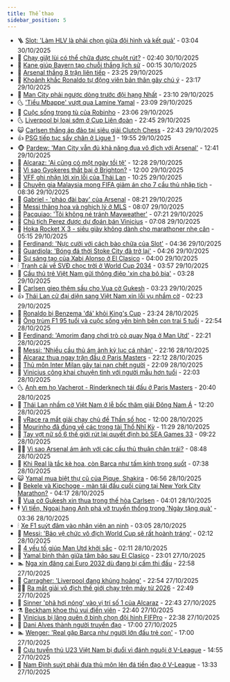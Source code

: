 ```yaml
---
title: Thể thao
sidebar_position: 5
---
```


<!-- vnexpress-the-thao:START -->
- 🪜 [Slot: &#39;Làm HLV là phải chọn giữa đội hình và kết quả&#39;](https://vnexpress.net/slot-lam-hlv-la-phai-chon-giua-doi-hinh-va-ket-qua-4957705.html) - 03:04 30/10/2025
- 🦩 [Chạy giật lùi có thể chữa được chuột rút?](https://vnexpress.net/chay-giat-lui-co-the-chua-duoc-chuot-rut-4957559.html) - 02:40 30/10/2025
- 🧰 [Kane giúp Bayern tạo chuỗi thắng lịch sử](https://vnexpress.net/kane-giup-bayern-tao-chuoi-thang-lich-su-4957599.html) - 00:15 30/10/2025
- 🤗 [Arsenal thắng 8 trận liên tiếp](https://vnexpress.net/arsenal-thang-8-tran-lien-tiep-4957589.html) - 23:25 29/10/2025
- 🥳 [Khoảnh khắc Ronaldo tự động viên bản thân gây chú ý](https://vnexpress.net/khoanh-khac-ronaldo-tu-dong-vien-ban-than-gay-chu-y-4957536.html) - 23:17 29/10/2025
- 🦣 [Man City phải ngược dòng trước đội hạng Nhất](https://vnexpress.net/man-city-phai-nguoc-dong-truoc-doi-hang-nhat-4957584.html) - 23:10 29/10/2025
- 🌜 [&#39;Tiểu Mbappe&#39; vượt qua Lamine Yamal](https://vnexpress.net/tieu-mbappe-vuot-qua-lamine-yamal-4957469.html) - 23:09 29/10/2025
- 🫶 [Cuộc sống trong tù của Robinho](https://vnexpress.net/cuoc-song-trong-tu-cua-robinho-4957465.html) - 23:06 29/10/2025
- 🌜 [Liverpool bị loại sớm ở Cup Liên đoàn](https://vnexpress.net/liverpool-bi-loai-som-o-cup-lien-doan-4957585.html) - 22:45 29/10/2025
- 😺 [Carlsen thắng áp đảo tại siêu giải Clutch Chess](https://vnexpress.net/carlsen-thang-ap-dao-tai-sieu-giai-clutch-chess-4957583.html) - 22:43 29/10/2025
- 👍 [PSG tiếp tục sẩy chân ở Ligue 1](https://vnexpress.net/psg-tiep-tuc-say-chan-o-ligue-1-4957582.html) - 19:55 29/10/2025
- 🐵 [Pardew: &#39;Man City vẫn đủ khả năng đua vô địch với Arsenal&#39;](https://vnexpress.net/pardew-man-city-van-du-kha-nang-dua-vo-dich-voi-arsenal-4957088.html) - 12:41 29/10/2025
- 💫 [Alcaraz: &#39;Ai cũng có một ngày tồi tệ&#39;](https://vnexpress.net/alcaraz-ai-cung-co-mot-ngay-toi-te-4957501.html) - 12:28 29/10/2025
- 🦆 [Vì sao Gyokeres thất bại ở Brighton?](https://vnexpress.net/vi-sao-gyokeres-that-bai-o-brighton-4957273.html) - 12:00 29/10/2025
- 🙉 [VFF ghi nhận lời xin lỗi của Thái Lan](https://vnexpress.net/vff-ghi-nhan-loi-xin-loi-cua-thai-lan-4957433.html) - 10:25 29/10/2025
- 📝 [Chuyên gia Malaysia mong FIFA giảm án cho 7 cầu thủ nhập tịch](https://vnexpress.net/chuyen-gia-malaysia-mong-fifa-giam-an-cho-7-cau-thu-nhap-tich-4957351.html) - 08:36 29/10/2025
- 💯 [Gabriel - &#39;pháo đài bay&#39; của Arsenal](https://vnexpress.net/gabriel-phao-dai-bay-cua-arsenal-4957411.html) - 08:21 29/10/2025
- 🌈 [Messi thăng hoa và nghịch lý ở MLS](https://vnexpress.net/messi-thang-hoa-va-nghich-ly-o-mls-4957386.html) - 08:07 29/10/2025
- 🦩 [Pacquiao: &#39;Tôi không né tránh Mayweather&#39;](https://vnexpress.net/pacquiao-toi-khong-ne-tranh-mayweather-4957193.html) - 07:21 29/10/2025
- 🐲 [Chủ tịch Perez được dự đoán bán Vinicius](https://vnexpress.net/chu-tich-perez-duoc-du-doan-ban-vinicius-4957070.html) - 07:08 29/10/2025
- 🌁 [Hoka Rocket X 3 - siêu giày không dành cho marathoner nhẹ cân](https://vnexpress.net/hoka-rocket-x-3-sieu-giay-khong-danh-cho-marathoner-nhe-can-4957320.html) - 05:15 29/10/2025
- 💯 [Ferdinand: &#39;Nực cười với cách bào chữa của Slot&#39;](https://vnexpress.net/ferdinand-nuc-cuoi-voi-cach-bao-chua-cua-slot-4957082.html) - 04:36 29/10/2025
- 🌝 [Guardiola: &#39;Bóng đá thời Stoke City đã trở lại&#39;](https://vnexpress.net/guardiola-bong-da-thoi-stoke-city-da-tro-lai-4957223.html) - 04:26 29/10/2025
- 🤖 [Sự sáng tạo của Xabi Alonso ở El Clasico](https://vnexpress.net/su-sang-tao-cua-xabi-alonso-o-el-clasico-4956869.html) - 04:00 29/10/2025
- 🕯 [Tranh cãi về SVĐ chọc trời ở World Cup 2034](https://vnexpress.net/tranh-cai-ve-svd-choc-troi-o-world-cup-2034-4957076.html) - 03:57 29/10/2025
- 🧰 [Cầu thủ trẻ Việt Nam gửi thông điệp &#39;xin cha bỏ bia&#39;](https://vnexpress.net/cau-thu-tre-viet-nam-gui-thong-diep-xin-cha-bo-bia-4956979.html) - 03:28 29/10/2025
- 🥳 [Carlsen gieo thêm sầu cho Vua cờ Gukesh](https://vnexpress.net/carlsen-gieo-them-sau-cho-vua-co-gukesh-4957215.html) - 03:23 29/10/2025
- 👍 [Thái Lan cử đại diện sang Việt Nam xin lỗi vụ nhầm cờ](https://vnexpress.net/thai-lan-cu-dai-dien-sang-viet-nam-xin-loi-vu-nham-co-4957180.html) - 02:23 29/10/2025
- 💪 [Ronaldo bị Benzema &#39;đá&#39; khỏi King&#39;s Cup](https://vnexpress.net/ronaldo-bi-benzema-da-khoi-king-s-cup-4957087.html) - 23:24 28/10/2025
- 👹 [Ông trùm F1 95 tuổi và cuộc sống yên bình bên con trai 5 tuổi](https://vnexpress.net/ong-trum-f1-95-tuoi-va-cuoc-song-yen-binh-ben-con-trai-5-tuoi-4957077.html) - 22:54 28/10/2025
- 🧰 [Ferdinand: &#39;Amorim đang chơi trò cò quay Nga ở Man Utd&#39;](https://vnexpress.net/ferdinand-amorim-dang-choi-tro-co-quay-nga-o-man-utd-4956950.html) - 22:21 28/10/2025
- 🚀 [Messi: &#39;Nhiều cầu thủ ám ảnh kỷ lục cá nhân&#39;](https://vnexpress.net/messi-nhieu-cau-thu-am-anh-ky-luc-ca-nhan-4957072.html) - 22:16 28/10/2025
- 🎃 [Alcaraz thua ngay trận đầu ở Paris Masters](https://vnexpress.net/alcaraz-thua-ngay-tran-dau-o-paris-masters-4957079.html) - 22:12 28/10/2025
- 🧰 [Thủ môn Inter Milan gây tai nạn chết người](https://vnexpress.net/thu-mon-inter-milan-gay-tai-nan-chet-nguoi-4957075.html) - 22:09 28/10/2025
- 👀 [Vinicius công khai chuyện tình với người mẫu hơn tuổi](https://vnexpress.net/vinicius-cong-khai-chuyen-tinh-voi-nguoi-mau-hon-tuoi-4957080.html) - 22:03 28/10/2025
- 🌜 [Anh em họ Vacherot - Rinderknech tái đấu ở Paris Masters](https://vnexpress.net/anh-em-ho-vacherot-rinderknech-tai-dau-o-paris-masters-4957078.html) - 20:40 28/10/2025
- 🫶 [Thái Lan nhầm cờ Việt Nam ở lễ bốc thăm giải Đông Nam Á](https://vnexpress.net/thai-lan-nham-co-viet-nam-o-le-boc-tham-giai-dong-nam-a-4957006.html) - 12:20 28/10/2025
- 🦄 [vRace ra mắt giải chạy chủ đề Thần số học](https://vnexpress.net/vrace-ra-mat-giai-chay-chu-de-than-so-hoc-4956970.html) - 12:00 28/10/2025
- 🥳 [Mourinho đã đúng về các trọng tài Thổ Nhĩ Kỳ](https://vnexpress.net/mourinho-da-dung-ve-cac-trong-tai-tho-nhi-ky-4956977.html) - 11:29 28/10/2025
- 🐲 [Tay vợt nữ số 6 thế giới rút lại quyết định bỏ SEA Games 33](https://vnexpress.net/tay-vot-nu-so-6-the-gioi-rut-lai-quyet-dinh-bo-sea-games-33-4956934.html) - 09:22 28/10/2025
- 🧑‍🏫 [Vì sao Arsenal ám ảnh với các cầu thủ thuận chân trái?](https://vnexpress.net/vi-sao-arsenal-am-anh-voi-cac-cau-thu-thuan-chan-trai-4956897.html) - 08:48 28/10/2025
- 🤔 [Khi Real là tắc kè hoa, còn Barca như tấm kính trong suốt](https://vnexpress.net/khi-real-la-tac-ke-hoa-con-barca-nhu-tam-kinh-trong-suot-4956808.html) - 07:38 28/10/2025
- 😺 [Yamal mua biệt thự cũ của Pique, Shakira](https://vnexpress.net/yamal-mua-biet-thu-cu-cua-pique-shakira-4956737.html) - 06:56 28/10/2025
- 💪 [Bekele và Kipchoge - màn tái đấu cuối cùng tại New York City Marathon?](https://vnexpress.net/bekele-va-kipchoge-man-tai-dau-cuoi-cung-tai-new-york-city-marathon-4956703.html) - 04:17 28/10/2025
- 💼 [Vua cờ Gukesh xin thua trong thế hòa Carlsen](https://vnexpress.net/vua-co-gukesh-xin-thua-trong-the-hoa-carlsen-4956688.html) - 04:01 28/10/2025
- 🕴 [Vì tiền, Ngoại hạng Anh phá vỡ truyền thống trong &#39;Ngày tặng quà&#39;](https://vnexpress.net/vi-tien-ngoai-hang-anh-pha-vo-truyen-thong-trong-ngay-tang-qua-4956587.html) - 03:36 28/10/2025
- 🕯 [Xe F1 suýt đâm vào nhân viên an ninh](https://vnexpress.net/xe-f1-suyt-dam-vao-nhan-vien-an-ninh-4956624.html) - 03:05 28/10/2025
- 📝 [Messi: &#39;Bảo vệ chức vô địch World Cup sẽ rất hoành tráng&#39;](https://vnexpress.net/messi-bao-ve-chuc-vo-dich-world-cup-se-rat-hoanh-trang-4956614.html) - 02:12 28/10/2025
- 🧐 [4 yếu tố giúp Man Utd khởi sắc](https://vnexpress.net/4-yeu-to-giup-man-utd-khoi-sac-4956491.html) - 02:11 28/10/2025
- 🙉 [Yamal bình thản giữa tâm bão sau El Clasico](https://vnexpress.net/yamal-binh-than-giua-tam-bao-sau-el-clasico-4956536.html) - 23:01 27/10/2025
- 🏊 [Nga xin đăng cai Euro 2032 dù đang bị cấm thi đấu](https://vnexpress.net/nga-xin-dang-cai-euro-2032-du-dang-bi-cam-thi-dau-4956530.html) - 22:58 27/10/2025
- 🌊 [Carragher: &#39;Liverpool đang khủng hoảng&#39;](https://vnexpress.net/carragher-liverpool-dang-khung-hoang-4956533.html) - 22:54 27/10/2025
- 👨‍🏫 [Ra mắt giải vô địch thế giới chạy trên máy từ 2026](https://vnexpress.net/ra-mat-giai-vo-dich-the-gioi-chay-tren-may-tu-2026-4956537.html) - 22:49 27/10/2025
- 🥷 [Sinner &#39;phả hơi nóng&#39; vào vị trí số 1 của Alcaraz](https://vnexpress.net/sinner-pha-hoi-nong-vao-vi-tri-so-1-cua-alcaraz-4956535.html) - 22:43 27/10/2025
- ⚗️ [Beckham khoe thú vui điền viên](https://vnexpress.net/beckham-khoe-thu-vui-dien-vien-4956534.html) - 22:40 27/10/2025
- 🌮 [Vinicius bị lãng quên ở bình chọn đội hình FIFPro](https://vnexpress.net/vinicius-bi-lang-quen-o-binh-chon-doi-hinh-fifpro-4956540.html) - 22:38 27/10/2025
- 🤩 [Dani Alves thành người truyền đạo](https://vnexpress.net/dani-alves-thanh-nguoi-truyen-dao-4956511.html) - 17:00 27/10/2025
- 🏊 [Wenger: &#39;Real gặp Barca như người lớn đấu trẻ con&#39;](https://vnexpress.net/wenger-real-gap-barca-nhu-nguoi-lon-dau-tre-con-4956497.html) - 17:00 27/10/2025
- 🐎 [Cựu tuyển thủ U23 Việt Nam bị đuổi vì đánh nguội ở V-League](https://vnexpress.net/cuu-tuyen-thu-u23-viet-nam-bi-duoi-vi-danh-nguoi-o-v-league-4956499.html) - 14:55 27/10/2025
- 💫 [Nam Định suýt phải đưa thủ môn lên đá tiền đạo ở V-League](https://vnexpress.net/nam-dinh-suyt-phai-dua-thu-mon-len-da-tien-dao-o-v-league-4956489.html) - 13:33 27/10/2025<!-- vnexpress-the-thao:END -->
